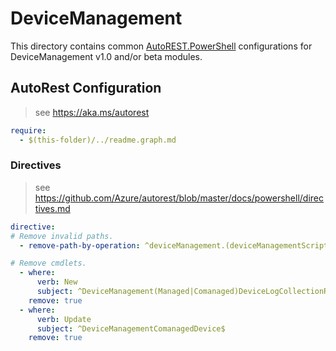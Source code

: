# DeviceManagement

This directory contains common [AutoREST.PowerShell](https://github.com/Azure/autorest.powershell) configurations for DeviceManagement v1.0 and/or beta modules.

## AutoRest Configuration

> see <https://aka.ms/autorest>

``` yaml
require:
  - $(this-folder)/../readme.graph.md
```

### Directives

> see https://github.com/Azure/autorest/blob/master/docs/powershell/directives.md

``` yaml
directive:
# Remove invalid paths.
  - remove-path-by-operation: ^deviceManagement.(deviceManagementScript.userRunState.deviceRunState_.*|groupPolicyConfiguration.definitionValue.presentationValue_.*|deviceShellScript.userRunState.deviceRunState_.*|deviceConfiguration_assignedAccessMultiModeProfile|microsoftTunnelSite.microsoftTunnelServer_createServerLogCollectionRequest)$

# Remove cmdlets.
  - where:
      verb: New
      subject: ^DeviceManagement(Managed|Comanaged)DeviceLogCollectionRequest$
    remove: true
  - where:
      verb: Update
      subject: ^DeviceManagementComanagedDevice$
    remove: true
```
